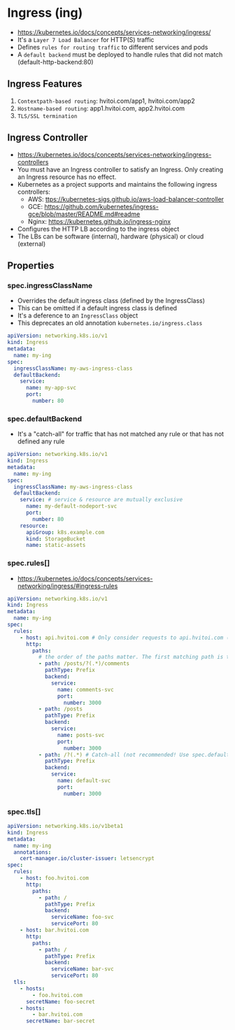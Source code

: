 # Ingress (ing)

- <https://kubernetes.io/docs/concepts/services-networking/ingress/>
- It's a `Layer 7 Load Balancer` for HTTP(S) traffic
- Defines `rules for routing traffic` to different services and pods
- A `default backend` must be deployed to handle rules that did not match (default-http-backend:80)

## Ingress Features

1. `Contextpath-based routing`: hvitoi.com/app1, hvitoi.com/app2
1. `Hostname-based routing`: app1.hvitoi.com, app2.hvitoi.com
1. `TLS/SSL termination`

## Ingress Controller

- <https://kubernetes.io/docs/concepts/services-networking/ingress-controllers>
- You must have an Ingress controller to satisfy an Ingress. Only creating an Ingress resource has no effect.
- Kubernetes as a project supports and maintains the following ingress controllers:
  - AWS: <ttps://kubernetes-sigs.github.io/aws-load-balancer-controller>
  - GCE: <https://github.com/kubernetes/ingress-gce/blob/master/README.md#readme>
  - Nginx: <https://kubernetes.github.io/ingress-nginx>
- Configures the HTTP LB according to the ingress object
- The LBs can be software (internal), hardware (physical) or cloud (external)

## Properties

### spec.ingressClassName

- Overrides the default ingress class (defined by the IngressClass)
- This can be omitted if a default ingress class is defined
- It's a deference to an `IngressClass` object
- This deprecates an old annotation `kubernetes.io/ingress.class`

```yaml
apiVersion: networking.k8s.io/v1
kind: Ingress
metadata:
  name: my-ing
spec:
  ingressClassName: my-aws-ingress-class
  defaultBackend:
    service:
      name: my-app-svc
      port:
        number: 80
```

### spec.defaultBackend

- It's a "catch-all" for traffic that has not matched any rule or that has not defined any rule

```yaml
apiVersion: networking.k8s.io/v1
kind: Ingress
metadata:
  name: my-ing
spec:
  ingressClassName: my-aws-ingress-class
  defaultBackend:
    service: # service & resource are mutually exclusive
      name: my-default-nodeport-svc
      port:
        number: 80
    resource:
      apiGroup: k8s.example.com
      kind: StorageBucket
      name: static-assets
```

### spec.rules[]

- <https://kubernetes.io/docs/concepts/services-networking/ingress/#ingress-rules>

```yaml
apiVersion: networking.k8s.io/v1
kind: Ingress
metadata:
  name: my-ing
spec:
  rules:
    - host: api.hvitoi.com # Only consider requests to api.hvitoi.com (if not specified, accept all the incoming traffic for any host)
      http:
        paths:
          # the order of the paths matter. The first matching path is the one to be picked
          - path: /posts/?(.*)/comments
            pathType: Prefix
            backend:
              service:
                name: comments-svc
                port:
                  number: 3000
          - path: /posts
            pathType: Prefix
            backend:
              service:
                name: posts-svc
                port:
                  number: 3000
          - path: /?(.*) # Catch-all (not recommended! Use spec.defaultBackend instead)
            pathType: Prefix
            backend:
              service:
                name: default-svc
                port:
                  number: 3000
```

### spec.tls[]

```yaml
apiVersion: networking.k8s.io/v1beta1
kind: Ingress
metadata:
  name: my-ing
  annotations:
    cert-manager.io/cluster-issuer: letsencrypt
spec:
  rules:
    - host: foo.hvitoi.com
      http:
        paths:
          - path: /
            pathType: Prefix
            backend:
              serviceName: foo-svc
              servicePort: 80
    - host: bar.hvitoi.com
      http:
        paths:
          - path: /
            pathType: Prefix
            backend:
              serviceName: bar-svc
              servicePort: 80
  tls:
    - hosts:
        - foo.hvitoi.com
      secretName: foo-secret
    - hosts:
        - bar.hvitoi.com
      secretName: bar-secret
```
